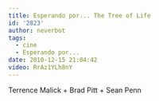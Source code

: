 ```yaml
---
title: Esperando por... The Tree of Life
id: '2823'
author: neverbot
tags:
  - cine
  - Esperando por...
date: 2010-12-15 21:04:42
video: RrAz1YLh8nY
---
```


Terrence Malick + Brad Pitt + Sean Penn
